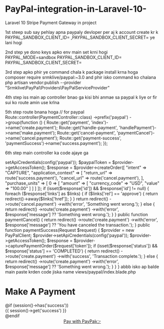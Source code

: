 # PayPal-integration-in-Laravel-10-
Laravel 10 Stripe Payment Gateway  in project 

1st steep 
sub say pehlay apna paypaly devloper per aj k account create kr k PAYPAL_SANDBOX_CLIENT_ID=   ,PAYPAL_SANDBOX_CLIENT_SECRET=
ye lani hogi 

2nd step  ye dono keys apko env main set krni hogi 
PAYPAL_MODE=sandbox
PAYPAL_SANDBOX_CLIENT_ID=
PAYPAL_SANDBOX_CLIENT_SECRET=

3rd step 
apko phir ye command chala k package install krna hoga 
composer require srmklive/paypal:~3.0
and phir isko command ko chalana 
php artisan vendor:publish --provider "Srmklive\PayPal\Providers\PayPalServiceProvider"

4th step 
iss main ap controller bnao ga kisi bhi anmae sa paypal k liye or fir sui  ko route amin use krlna 

5th step route bnana hoga 
// for paypal
Route::controller(PaymentController::class)
    ->prefix('paypal')
    ->group(function () {
        Route::get('payment', 'index')->name('create.payment');
        Route::get('handle-payment', 'handlePayment')->name('make.payment');
        Route::get('cancel-payment', 'paymentCancel')->name('cancel.payment');
        Route::get('payment-success', 'paymentSuccess')->name('success.payment');
    });

6th step main controller ka code ajaye ga 
<?php

namespace App\Http\Controllers;

use Illuminate\Http\Request;
use Srmklive\PayPal\Services\PayPal as PayPalClient;

class PaymentController extends Controller
{
    public function index() 
    {
        return view('paypal.index');
    }
    public function handlePayment(Request $request)
    {
        $provider = new PayPalClient;
        $provider->setApiCredentials(config('paypal'));
        $paypalToken = $provider->getAccessToken();
        $response = $provider->createOrder([
            "intent" => "CAPTURE",
            "application_context" => [
                "return_url" => route('success.payment'),
                "cancel_url" => route('cancel.payment'),
            ],
            "purchase_units" => [
                0 => [
                    "amount" => [
                        "currency_code" => "USD",
                        "value" => "100.00"
                    ]
                ]
            ]
        ]);
        if (isset($response['id']) && $response['id'] != null) {
            foreach ($response['links'] as $links) {
                if ($links['rel'] == 'approve') {
                    return redirect()->away($links['href']);
                }
            }
            return redirect()
                ->route('cancel.payment')
                ->with('error', 'Something went wrong.');
        } else {
            return redirect()
                ->route('create.payment')
                ->with('error', $response['message'] ?? 'Something went wrong.');
        }
    }

    public function paymentCancel()
    {
        return redirect()
            ->route('create.payment')
            ->with('error', $response['message'] ?? 'You have canceled the transaction.');
    }

    public function paymentSuccess(Request $request)
    {
        $provider = new PayPalClient;
        $provider->setApiCredentials(config('paypal'));
        $provider->getAccessToken();
        $response = $provider->capturePaymentOrder($request['token']);
        if (isset($response['status']) && $response['status'] == 'COMPLETED') {
            return redirect()
                ->route('create.payment')
                ->with('success', 'Transaction complete.');
        } else {
            return redirect()
                ->route('create.payment')
                ->with('error', $response['message'] ?? 'Something went wrong.');
        }
    }
}


abbb isko ap balde main paste krden code jiska name  views/paypal/index.blade.php
 
    <!DOCTYPE html>
    <html lang="en">
    <head>
        <meta charset="UTF-8">
        <meta name="viewport" content="width=device-width, initial-scale=1.0">
        <meta http-equiv="X-UA-Compatible" content="ie=edge">
        <title>Paypal</title>
        <link rel="stylesheet" href="https://cdn.jsdelivr.net/npm/bootstrap@4.6.2/dist/css/bootstrap.min.css"
        integrity="sha384-xOolHFLEh07PJGoPkLv1IbcEPTNtaed2xpHsD9ESMhqIYd0nLMwNLD69Npy4HI+N" crossorigin="anonymous">
    </head>
    <body>
        <div class="panel panel-default">
            <div class="panel-body">
                <h1 class="text-3xl md:text-5xl font-extrabold text-center uppercase mb-12 bg-gradient-to-r from-indigo-400 via-purple-500 to-indigo-600 bg-clip-text text-transparent transform -rotate-2">Make A Payment</h1>
                @if (session()->has('success'))
                    <div class="alert alert-success">
                        {{ session()->get('success') }}
                    </div>
                @endif
                <center>
                    <a href="{{ route('make.payment') }}" class="w-full bg-indigo-500 uppercase rounded-xl font-extrabold text-white px-6 h-8">Pay with PayPal👉</a>
                </center>
            </div>
        </div>
    
    </body>
    </html>
   

